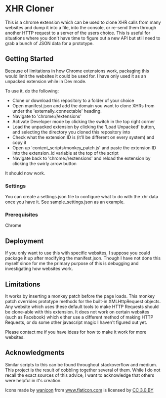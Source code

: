 # XHR Cloner

This is a chrome extension which can be used to clone XHR calls from many websites and dump it into a file, into the console, or re-send them through another HTTP request to a server of the users choice. This is useful for situations where you don't have time to figure out a new API but still need to grab a bunch of JSON data for a prototype.

## Getting Started

Because of limitations in how Chrome extensions work, packaging this would limit the websites it could be used for. I have only used it as an unpacked extension while in Dev mode.

To use it, do the following:
- Clone or download this repository to a folder of your choice
- Open manifest.json and add the domain you want to clone XHRs from under the 'externally_connectable' heading.
- Navigate to 'chrome://extensions'
- Activate Developer mode by clicking the switch in the top right corner
- Load the unpacked extension by clicking the 'Load Unpacked' button, and selecting the directory you cloned this repository into
- Check what the extension ID is (it'll be different on every system) and copy it
- Open up 'content_scripts/monkey_patch.js' and paste the extension ID into the extension_id variable at the top of the script
- Navigate back to 'chrome://extensions' and reload the extension by clicking the swirly arrow button

It should now work.

### Settings

You can create a settings.json file to configure what to do with the xhr data once you have it. See sample_settings.json as an example.

### Prerequisites

Chrome

## Deployment

If you only want to use this with specific websites, I suppose you could package it up after modifying the manifest.json. Though I have not done this myself since for me the primary purpose of this is debugging and investigating how websites work.

## Limitations

It works by inserting a monkey patch before the page loads. This monkey patch overrides prototype methods for the built-in XMLHttpRequest objects. Any website which uses these default tools to make HTTP Requests should be clone-able with this extension. It does not work on certain websites (such as Facebook) which either use a different method of making HTTP Requests, or do some other javascript magic I haven't figured out yet.

Please contact me if you have ideas for how to make it work for more websites.

## Acknowledgments

Similar scripts to this can be found throughout stackoverflow and medium. This project is the result of cobbling together several of them. While I do not recall the exact sources of this advice, I want to acknowledge that others were helpful in it's creation.
<div>Icons made by <a href="https://www.flaticon.com/authors/wanicon" title="wanicon">wanicon</a> from <a href="https://www.flaticon.com/"                 title="Flaticon">www.flaticon.com</a> is licensed by <a href="http://creativecommons.org/licenses/by/3.0/"                 title="Creative Commons BY 3.0" target="_blank">CC 3.0 BY</a></div>
